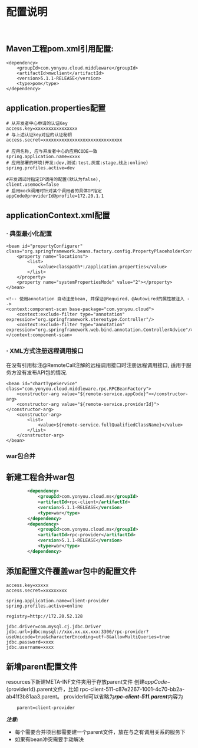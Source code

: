 
# 配置说明
<br>

## Maven工程pom.xml引用配置:

	<dependency>
		<groupId>com.yonyou.cloud.middleware</groupId>
		<artifactId>mwclient</artifactId>
		<version>5.1.1-RELEASE</version>
		<type>pom</type>
	</dependency>


## application.properties配置

	# 从开发者中心申请的认证Key
	access.key=xxxxxxxxxxxxxxxx
	# 与上述认证key对应的认证秘钥
	access.secret=xxxxxxxxxxxxxxxxxxxxxxxxxxxxxx
	
	# 应用名称, 应与开发者中心的应用CODE一致
	spring.application.name=xxxx
	# 应用部署的环境(开发:dev,测试:test,灰度:stage,线上:online)
	spring.profiles.active=dev
	
	#开发调试时指定IP调用的配置(默认为false), 
	client.usemock=false
	# 启用mock调用时针对某个调用者的具体IP指定
	appCode@providerId@profile=172.20.1.1


## applicationContext.xml配置

### · 典型最小化配置

	<bean id="propertyConfigurer" class="org.springframework.beans.factory.config.PropertyPlaceholderConfigurer">
	    <property name="locations">
	        <list>
	            <value>classpath*:/application.properties</value>
	        </list>
	    </property>
	    <property name="systemPropertiesMode" value="2"></property>
	</bean>
	
	<!-- 使用annotation 自动注册bean, 并保证@Required、@Autowired的属性被注入 -->
	<context:component-scan base-package="com.yonyou.cloud">
		<context:exclude-filter type="annotation" expression="org.springframework.stereotype.Controller"/>
		<context:exclude-filter type="annotation" expression="org.springframework.web.bind.annotation.ControllerAdvice"/>
	</context:component-scan>



### · XML方式注册远程调用接口
在没有引用标注@RemoteCall注解的远程调用接口时注册远程调用接口, 适用于服务方没有发布API包的情况.
	
	<bean id="chartTypeService" class="com.yonyou.cloud.middleware.rpc.RPCBeanFactory">
	    <constructor-arg value="${remote-service.appCode}"></constructor-arg>
	    <constructor-arg value="${remote-service.providerId}"></constructor-arg>
	    <constructor-arg>
	    	<list>
	        	<value>${remote-service.fullQualifiedClassName}</value>
	        </list>
	    </constructor-arg>
	</bean>


### war包合并

## 新建工程合并war包
```xml
        <dependency>
            <groupId>com.yonyou.cloud.ms</groupId>
            <artifactId>rpc-client</artifactId>
            <version>5.1.1-RELEASE</version>
            <type>war</type>
        </dependency>
        <dependency>
            <groupId>com.yonyou.cloud.ms</groupId>
            <artifactId>rpc-provider</artifactId>
            <version>5.1.1-RELEASE</version>
            <type>war</type>
        </dependency>
```

## 添加配置文件覆盖war包中的配置文件

```properties
access.key=xxxxx
access.secret=xxxxxxxxx

spring.application.name=client-provider
spring.profiles.active=online

registry=http://172.20.52.128

jdbc.driver=com.mysql.cj.jdbc.Driver
jdbc.url=jdbc:mysql://xxx.xx.xx.xxx:3306/rpc-provider?useUnicode=true&characterEncoding=utf-8&allowMultiQueries=true
jdbc.password=xxxx
jdbc.username=xxxx
```

## 新增parent配置文件

resources下新建META-INF文件夹用于存放parent文件
创建${appCode}-${providerId}.parent文件，比如
rpc-client-511-c87e2267-1001-4c70-bb2a-ab41f3b81aa3.parent。
providerId可以省略为***rpc-client-511.parent***内容为

```
	parent=client-provider
```

***注意:***  
- 每个需要合并项目都需要建一个parent文件，放在与之有调用关系的服务下
- 如果有bean冲突需要手动解决

